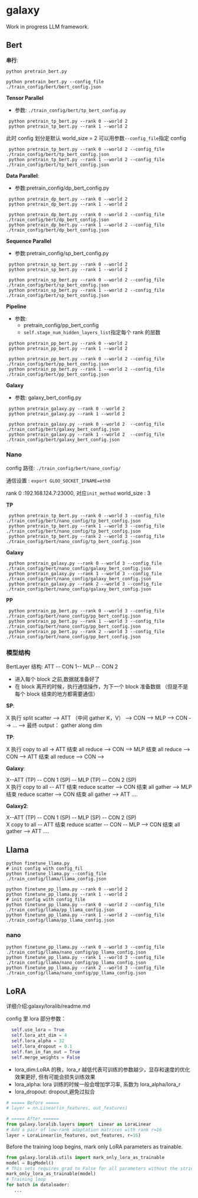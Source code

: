 # galaxy

Work in progress LLM framework.

## Bert

**串行**:

```shell
python pretrain_bert.py
```

```shell
python pretrain_bert.py --config_file ./train_config/bert/bert_config.json
```

**Tensor Parallel**

- 参数: `./train_config/bert/tp_bert_config.py`

```shell
 python pretrain_tp_bert.py --rank 0 --world 2
 python pretrain_tp_bert.py --rank 1 --world 2
```

此时 config 划分是默认 world_size = 2
可以用参数`--config_file`指定 config

```shell
 python pretrain_tp_bert.py --rank 0 --world 2 --config_file ./train_config/bert/tp_bert_config.json
 python pretrain_tp_bert.py --rank 1 --world 2 --config_file ./train_config/bert/tp_bert_config.json
```

**Data Parallel**:

- 参数:pretrain_config/dp_bert_config.py

```shell
 python pretrain_dp_bert.py --rank 0 --world 2
 python pretrain_dp_bert.py --rank 1 --world 2
```

```shell
 python pretrain_dp_bert.py --rank 0 --world 2 --config_file ./train_config/bert/dp_bert_config.json
 python pretrain_dp_bert.py --rank 1 --world 2 --config_file ./train_config/bert/dp_bert_config.json
```

**Sequence Parallel**

- 参数:pretrain_config/sp_bert_config.py

```shell
 python pretrain_sp_bert.py --rank 0 --world 2
 python pretrain_sp_bert.py --rank 1 --world 2
```

```shell
 python pretrain_sp_bert.py --rank 0 --world 2 --config_file ./train_config/bert/sp_bert_config.json
 python pretrain_sp_bert.py --rank 1 --world 2 --config_file ./train_config/bert/sp_bert_config.json
```

**Pipeline**

- 参数:
  - pretrain_config/pp_bert_config
  - `self.stage_num_hidden_layers_list`指定每个 rank 的层数

```shell
 python pretrain_pp_bert.py --rank 0 --world 2
 python pretrain_pp_bert.py --rank 1 --world 2
```

```shell
 python pretrain_pp_bert.py --rank 0 --world 2 --config_file ./train_config/bert/pp_bert_config.json
 python pretrain_pp_bert.py --rank 1 --world 2 --config_file ./train_config/bert/pp_bert_config.json
```

**Galaxy**

- 参数: galaxy_bert_config.py

```shell
 python pretrain_galaxy.py --rank 0 --world 2
 python pretrain_galaxy.py --rank 1 --world 2
```

```shell
 python pretrain_galaxy.py --rank 0 --world 2  --config_file ./train_config/bert/galaxy_bert_config.json
 python pretrain_galaxy.py --rank 1 --world 2  --config_file ./train_config/bert/galaxy_bert_config.json
```

### Nano

config 路径: `./train_config/bert/nano_config/`

通信设置 : `export GLOO_SOCKET_IFNAME=eth0`

rank 0 :192.168.124.7:23000, 对应`init_method`
world_size : 3

**TP**

```shell
 python pretrain_tp_bert.py --rank 0 --world 3 --config_file ./train_config/bert/nano_config/tp_bert_config.json
 python pretrain_tp_bert.py --rank 1 --world 3 --config_file ./train_config/bert/nano_config/tp_bert_config.json
 python pretrain_tp_bert.py --rank 2 --world 3 --config_file ./train_config/bert/nano_config/tp_bert_config.json
```

**Galaxy**

```shell
 python pretrain_galaxy.py --rank 0 --world 3 --config_file ./train_config/bert/nano_config/galaxy_bert_config.json
 python pretrain_galaxy.py --rank 1 --world 3 --config_file ./train_config/bert/nano_config/galaxy_bert_config.json
 python pretrain_galaxy.py --rank 2 --world 3 --config_file ./train_config/bert/nano_config/galaxy_bert_config.json
```

**PP**

```shell
 python pretrain_pp_bert.py --rank 0 --world 3 --config_file ./train_config/bert/nano_config/pp_bert_config.json
 python pretrain_pp_bert.py --rank 1 --world 3 --config_file ./train_config/bert/nano_config/pp_bert_config.json
 python pretrain_pp_bert.py --rank 2 --world 3 --config_file ./train_config/bert/nano_config/pp_bert_config.json
```

### 模型结构

BertLayer 结构: ATT -- CON 1-- MLP -- CON 2

- 进入每个 block 之前,数据就准备好了
- 在 block 离开的时候，执行通信操作，为下一个 block 准备数据 （但是不是每个 block 结束的地方都需要通信）

**SP**:

X 执行 split scatter --> ATT （中间 gather K，V） --> CON --> MLP --> CON --> ... --> 最终 output： gather along dim <br>

**TP**:

X 执行 copy to all -> ATT 结束 all reduce --> CON --> MLP 结束 all reduce --> CON --> ATT 结束 all reduce --> CON --> <br>

**Galaxy**:

X--ATT (TP) -- CON 1 (SP) -- MLP (TP) -- CON 2 (SP) <br>
X 执行 copy to all -- ATT 结束 reduce scatter --> CON 结束 all gather --> MLP 结束 reduce scatter --> CON 结束 all gather --> ATT .... <br>

**Galaxy2**:

X--ATT (TP) -- CON 1 (SP) -- MLP (SP) -- CON 2 (SP) <br>
X copy to all -- ATT 结束 reduce scatter -- CON -- MLP --> CON 结束 all gather --> ATT .... <br>

## Llama

```shell
python finetune_llama.py
# init config with config_fil
python finetune_llama.py --config_file ./train_config/llama/llama_config.json
```

```shell
python finetune_pp_llama.py --rank 0 --world 2
python finetune_pp_llama.py --rank 1 --world 2
# init config with config_file
python finetune_pp_llama.py --rank 0 --world 2 --config_file  ./train_config/llama/pp_llama_config.json
python finetune_pp_llama.py --rank 1 --world 2 --config_file  ./train_config/llama/pp_llama_config.json
```

### nano

```shell
python finetune_pp_llama.py --rank 0 --world 3 --config_file ./train_config/llama/nano_config/pp_llama_config.json
python finetune_pp_llama.py --rank 1 --world 3 --config_file ./train_config/llama/nano_config/pp_llama_config.json
python finetune_pp_llama.py --rank 2 --world 3 --config_file ./train_config/llama/nano_config/pp_llama_config.json
```

## LoRA

详细介绍:galaxy/loralib/readme.md

config 里 lora 部分参数：

```python
  self.use_lora = True
  self.lora_att_dim = 4
  self.lora_alpha = 32
  self.lora_dropout = 0.1
  self.fan_in_fan_out = True
  self.merge_weights = False
```

- lora_dim:LoRA 的秩，lora_r 越低代表可训练的参数越少，显存和速度的优化效果更好, 但有可能会损失训练效果
- lora_alpha: lora 训练的时候一般会增加学习率, 系数为 lora_alpha/lora_r
- lora_dropout: dropout,避免过拟合

```python
# ===== Before =====
# layer = nn.Linear(in_features, out_features)

# ===== After ======
from galaxy.loralib.layers import  Linear as LoraLinear
# Add a pair of low-rank adaptation matrices with rank r=16
layer = LoraLinear(in_features, out_features, r=16)
```

Before the training loop begins, mark only LoRA parameters as trainable.

```python
from galaxy.loralib.utils import mark_only_lora_as_trainable
model = BigModel()
# This sets requires_grad to False for all parameters without the string "lora_" in their names
mark_only_lora_as_trainable(model)
# Training loop
for batch in dataloader:
   ...
```
